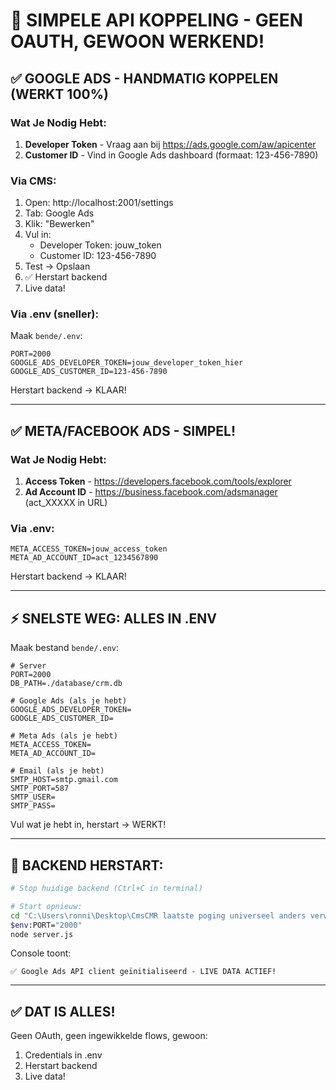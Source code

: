 # 🚀 SIMPELE API KOPPELING - GEEN OAUTH, GEWOON WERKEND!

## ✅ GOOGLE ADS - HANDMATIG KOPPELEN (WERKT 100%)

### Wat Je Nodig Hebt:
1. **Developer Token** - Vraag aan bij https://ads.google.com/aw/apicenter
2. **Customer ID** - Vind in Google Ads dashboard (formaat: 123-456-7890)

### Via CMS:
1. Open: http://localhost:2001/settings
2. Tab: Google Ads
3. Klik: "Bewerken"
4. Vul in:
   - Developer Token: jouw_token
   - Customer ID: 123-456-7890
5. Test → Opslaan
6. ✅ Herstart backend
7. Live data!

### Via .env (sneller):
Maak `bende/.env`:
```env
PORT=2000
GOOGLE_ADS_DEVELOPER_TOKEN=jouw_developer_token_hier
GOOGLE_ADS_CUSTOMER_ID=123-456-7890
```

Herstart backend → KLAAR!

---

## ✅ META/FACEBOOK ADS - SIMPEL!

### Wat Je Nodig Hebt:
1. **Access Token** - https://developers.facebook.com/tools/explorer
2. **Ad Account ID** - https://business.facebook.com/adsmanager (act_XXXXX in URL)

### Via .env:
```env
META_ACCESS_TOKEN=jouw_access_token
META_AD_ACCOUNT_ID=act_1234567890
```

Herstart backend → KLAAR!

---

## ⚡ SNELSTE WEG: ALLES IN .ENV

Maak bestand `bende/.env`:
```env
# Server
PORT=2000
DB_PATH=./database/crm.db

# Google Ads (als je hebt)
GOOGLE_ADS_DEVELOPER_TOKEN=
GOOGLE_ADS_CUSTOMER_ID=

# Meta Ads (als je hebt)
META_ACCESS_TOKEN=
META_AD_ACCOUNT_ID=

# Email (als je hebt)
SMTP_HOST=smtp.gmail.com
SMTP_PORT=587
SMTP_USER=
SMTP_PASS=
```

Vul wat je hebt in, herstart → WERKT!

---

## 🔧 BACKEND HERSTART:

```bash
# Stop huidige backend (Ctrl+C in terminal)

# Start opnieuw:
cd "C:\Users\ronni\Desktop\CmsCMR laatste poging universeel anders verwijder ik alles\bende"
$env:PORT="2000"
node server.js
```

Console toont:
```
✅ Google Ads API client geïnitialiseerd - LIVE DATA ACTIEF!
```

---

## ✅ DAT IS ALLES!

Geen OAuth, geen ingewikkelde flows, gewoon:
1. Credentials in .env
2. Herstart backend
3. Live data!

